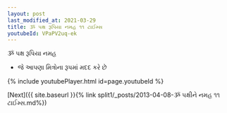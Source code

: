 ```yaml
---
layout: post
last_modified_at: 2021-03-29
title: ૐ પક્ષ રૂપિયા નમહ ૧૧ ટાઈમ્સ
youtubeId: VPaPV2uq-ek
---
```

 
 
 ૐ પક્ષ રૂપિયા નમહ  
 
 -  જે આપણા મિત્રોના રૂપમાં મદદ કરે છે 
 
  
 
  
 
 
 
 
 
 


{% include youtubePlayer.html id=page.youtubeId %}
 
[Next]({{ site.baseurl }}{% link  split1/_posts/2013-04-08-ૐ પક્ષીને નમહ ૧૧ ટાઈમ્સ.md%})
 
